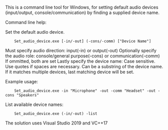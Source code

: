 This is a command line tool for Windows, for setting default audio devices (input/output, console/communication) by finding a supplied device name.

Command line help:

Set the default audio device.

        Set_audio_device.exe [-in/-out] (-cons/-comm) ["Device Name"]

Must specify audio direction:
        input(-in) or output(-out)
Optionally specify the audio role:
        console/general purpose(-cons) or communication(-comm)
        If ommitted, both are set
Lastly specify the device name:
        Case sensitive.
        Use quotes if spaces are necessary.
        Can be a substring of the device name.
        If it matches multiple devices, last matching device will be set.

Example usage:

        Set_audio_device.exe -in "Microphone" -out -comm "Headset" -out -cons "Speakers"


List available device names:

        Set_audio_device.exe (-in/-out) -list


The solution uses Visual Studio 2019 and VC++17